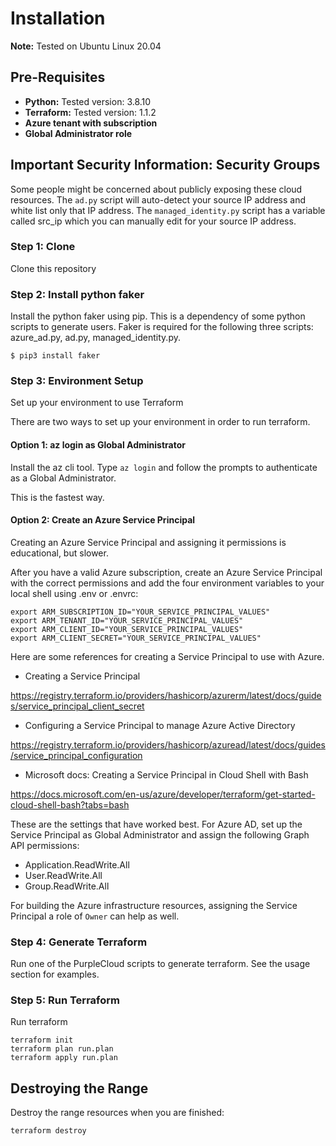 # Installation
**Note:**  Tested on Ubuntu Linux 20.04 

## Pre-Requisites
 
* **Python:** Tested version:  3.8.10
* **Terraform:**  Tested version:  1.1.2 
* **Azure tenant with subscription**
* **Global Administrator role**

## Important Security Information:  Security Groups
Some people might be concerned about publicly exposing these cloud resources.  The ```ad.py``` script will auto-detect your source IP address and white list only that IP address.  The ```managed_identity.py``` script has a variable called src_ip which you can manually edit for your source IP address.  

### Step 1: Clone
Clone this repository

### Step 2: Install python faker 

Install the python faker using pip.  This is a dependency of some python scripts to generate users.  Faker is required for the following three scripts:  azure_ad.py, ad.py, managed_identity.py.

```$ pip3 install faker```

### Step 3: Environment Setup

Set up your environment to use Terraform

There are two ways to set up your environment in order to run terraform.

#### Option 1:  az login as Global Administrator
Install the az cli tool.  Type ```az login``` and follow the prompts to authenticate as a Global Administrator.

This is the fastest way.

#### Option 2:  Create an Azure Service Principal

Creating an Azure Service Principal and assigning it permissions is educational, but slower.

After you have a valid Azure subscription, create an Azure Service Principal with the correct permissions and add the four environment variables to your local shell using .env or .envrc:

```
export ARM_SUBSCRIPTION_ID="YOUR_SERVICE_PRINCIPAL_VALUES"
export ARM_TENANT_ID="YOUR_SERVICE_PRINCIPAL_VALUES"
export ARM_CLIENT_ID="YOUR_SERVICE_PRINCIPAL_VALUES"
export ARM_CLIENT_SECRET="YOUR_SERVICE_PRINCIPAL_VALUES"
```

Here are some references for creating a Service Principal to use with Azure.

* Creating a Service Principal

https://registry.terraform.io/providers/hashicorp/azurerm/latest/docs/guides/service_principal_client_secret

* Configuring a Service Principal to manage Azure Active Directory

https://registry.terraform.io/providers/hashicorp/azuread/latest/docs/guides/service_principal_configuration

* Microsoft docs:  Creating a Service Principal in Cloud Shell with Bash

https://docs.microsoft.com/en-us/azure/developer/terraform/get-started-cloud-shell-bash?tabs=bash

These are the settings that have worked best.  For Azure AD, set up the Service Principal as Global Administrator and assign the following Graph API permissions:

- Application.ReadWrite.All
- User.ReadWrite.All
- Group.ReadWrite.All

For building the Azure infrastructure resources, assigning the Service Principal a role of ```Owner``` can help as well.

### Step 4: Generate Terraform  

Run one of the PurpleCloud scripts to generate terraform.  See the usage section for examples.
 
### Step 5: Run Terraform
  
Run terraform 
```
terraform init
terraform plan run.plan
terraform apply run.plan
```

## Destroying the Range

Destroy the range resources when you are finished:
```
terraform destroy
```

